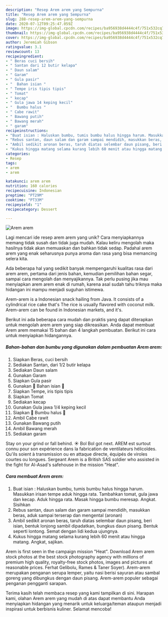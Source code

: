```yaml
---
description: "Resep Arem arem yang Sempurna"
title: "Resep Arem arem yang Sempurna"
slug: 288-resep-arem-arem-yang-sempurna
date: 2020-07-12T09:25:47.059Z
image: https://img-global.cpcdn.com/recipes/ba956938d4444c4f/751x532cq70/arem-arem-foto-resep-utama.jpg
thumbnail: https://img-global.cpcdn.com/recipes/ba956938d4444c4f/751x532cq70/arem-arem-foto-resep-utama.jpg
cover: https://img-global.cpcdn.com/recipes/ba956938d4444c4f/751x532cq70/arem-arem-foto-resep-utama.jpg
author: Jeremiah Gibson
ratingvalue: 3.1
reviewcount: 13
recipeingredient:
- " Beras cuci bersih"
- " Santan dari 12 butir kelapa"
- " Daun salam"
- " Garam"
- " Gula pasir"
- "  Bahan isian "
- " Tempe iris tipis tipis"
- " Tomat"
- " kecap"
- " Gula jawa 14 keping kecil"
- "  Bumbu halus "
- " Cabe rawit"
- " Bawang putih"
- " Bawang merah"
- " garam"
recipeinstructions:
- "Buat isian : Haluskan bumbu, tumis bumbu halus hingga harum. Masukkan irisan tempe aduk hingga rata. Tambahkan tomat, gula jawa dan kecap. Aduk hingga rata. Masak hingga bumbu meresap. Angkat. Sisihkan"
- "Rebus santan, daun salam dan garam sampai mendidih, masukkan beras, aduk sampai terserap dan mengental (aronan)"
- "Ambil sedikit aronan beras, taruh diatas selembar daun pisang, beri isian, bentuk lonjong sambil dipadatkan, bungkus daun pisang. Bentuk seperti lontong. Semat dengan lidi kedua ujungnya."
- "Kukus hingga matang selama kurang lebih 60 menit atau hingga matang. Angkat, sajikan."
categories:
- Resep
tags:
- arem
- arem

katakunci: arem arem 
nutrition: 160 calories
recipecuisine: Indonesian
preptime: "PT29M"
cooktime: "PT33M"
recipeyield: "1"
recipecategory: Dessert

---
```



![Arem arem](https://img-global.cpcdn.com/recipes/ba956938d4444c4f/751x532cq70/arem-arem-foto-resep-utama.jpg)

Lagi mencari ide resep arem arem yang unik? Cara menyiapkannya memang tidak susah dan tidak juga mudah. Kalau keliru mengolah maka hasilnya tidak akan memuaskan dan bahkan tidak sedap. Padahal arem arem yang enak seharusnya punya aroma dan rasa yang bisa memancing selera kita.

Ada beberapa hal yang sedikit banyak mempengaruhi kualitas rasa dari arem arem, pertama dari jenis bahan, kemudian pemilihan bahan segar, sampai cara mengolah dan menyajikannya. Tak perlu pusing jika mau menyiapkan arem arem enak di rumah, karena asal sudah tahu triknya maka hidangan ini mampu menjadi suguhan istimewa.

Arem-arem is a Indonesian snack hailing from Java. It consists of a cylindrical rice cake that&#39;s The rice is usually flavored with coconut milk. Arem-arem can be found in Indonesian markets, and it&#39;s.


Berikut ini ada beberapa cara mudah dan praktis yang dapat diterapkan untuk mengolah arem arem yang siap dikreasikan. Anda dapat membuat Arem arem memakai 15 bahan dan 4 langkah pembuatan. Berikut ini cara untuk menyiapkan hidangannya.

<!--inarticleads1-->

##### Bahan-bahan dan bumbu yang digunakan dalam pembuatan Arem arem:

1. Siapkan  Beras, cuci bersih
1. Sediakan  Santan, dari 1/2 butir kelapa
1. Sediakan  Daun salam
1. Gunakan  Garam
1. Siapkan  Gula pasir
1. Gunakan  🌹 Bahan isian 🌹
1. Siapkan  Tempe, iris tipis tipis
1. Siapkan  Tomat
1. Sediakan  kecap
1. Gunakan  Gula jawa 1/4 keping kecil
1. Siapkan  🌹 Bumbu halus 🌹
1. Ambil  Cabe rawit
1. Gunakan  Bawang putih
1. Ambil  Bawang merah
1. Sediakan  garam


Stay on your grind or fall behind. ☀️ Bol Bol got next. AREM est surtout connu pour son expérience dans la fabrication de ventilateurs hélicoïdes. Qu&#39;ils soient à transmission ou en attaque directe, équipés de viroles courtes ou longues. Sergeant Arem is a British SAS soldier who assisted in the fight for Al-Asad&#39;s safehouse in the mission &#34;Heat&#34;. 

<!--inarticleads2-->

##### Cara membuat Arem arem:

1. Buat isian : Haluskan bumbu, tumis bumbu halus hingga harum. Masukkan irisan tempe aduk hingga rata. Tambahkan tomat, gula jawa dan kecap. Aduk hingga rata. Masak hingga bumbu meresap. Angkat. Sisihkan
1. Rebus santan, daun salam dan garam sampai mendidih, masukkan beras, aduk sampai terserap dan mengental (aronan)
1. Ambil sedikit aronan beras, taruh diatas selembar daun pisang, beri isian, bentuk lonjong sambil dipadatkan, bungkus daun pisang. Bentuk seperti lontong. Semat dengan lidi kedua ujungnya.
1. Kukus hingga matang selama kurang lebih 60 menit atau hingga matang. Angkat, sajikan.


Arem is first seen in the campaign mission &#34;Heat&#34;. Download Arem arem stock photos at the best stock photography agency with millions of premium high quality, royalty-free stock photos, images and pictures at reasonable prices. Ferhat Gelibolu, Rames &amp; Taner Soyer). Arem-arem merupakan penganan serupa lemper, yaitu nasi berisi sayuran atau sambal goreng yang dibungkus dengan daun pisang. Arem-arem populer sebagai penganan pengganti sarapan. 

Terima kasih telah membaca resep yang kami tampilkan di sini. Harapan kami, olahan Arem arem yang mudah di atas dapat membantu Anda menyiapkan hidangan yang menarik untuk keluarga/teman ataupun menjadi inspirasi untuk berbisnis kuliner. Selamat mencoba!
